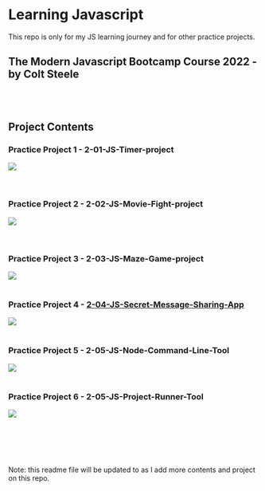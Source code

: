 # Learning Javascript

This repo is only for my JS learning journey and for other practice projects.

## The Modern Javascript Bootcamp Course 2022 - by Colt Steele

<br>
<br>

## Project Contents

### Practice Project 1 - 2-01-JS-Timer-project

![][def]  
<br>
<br>

### Practice Project 2 - 2-02-JS-Movie-Fight-project

![][def2]  
<br>
<br>

### Practice Project 3 - 2-03-JS-Maze-Game-project

![][def3]
<br>
<br>

### Practice Project 4 - [2-04-JS-Secret-Message-Sharing-App](https://secret-message-sharing-app-rho.vercel.app/)

![][def4]
<br>
<br>

### Practice Project 5 - 2-05-JS-Node-Command-Line-Tool

![][def5]
<br>
<br>

### Practice Project 6 - 2-05-JS-Project-Runner-Tool

![][def6]
<br>

<br>
<br>
<br>
<br>

Note: this readme file will be updated to as I add more contents and project on this repo.

[def]: /__assets/timer-app.gif
[def2]: /__assets/movie-fight.gif
[def3]: /__assets/maze-game.gif
[def4]: /__assets/secret-message.gif
[def5]: /__assets/node-list-cli-tool.gif
[def6]: /__assets/project-runner-tool.gif
